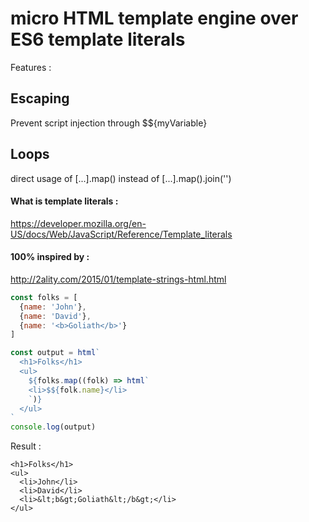 # micro HTML template engine over ES6 template literals

Features : 
## Escaping
Prevent script injection through $${myVariable}

## Loops
direct usage of [...].map() instead of [...].map().join('')


#### What is template literals :
https://developer.mozilla.org/en-US/docs/Web/JavaScript/Reference/Template_literals

#### 100% inspired by : 
http://2ality.com/2015/01/template-strings-html.html

```javascript
const folks = [
  {name: 'John'},
  {name: 'David'},
  {name: '<b>Goliath</b>'}
]

const output = html`
  <h1>Folks</h1>
  <ul>
    ${folks.map((folk) => html`
    <li>$${folk.name}</li>
    `)}
  </ul>
`
console.log(output)
```

Result :
```
<h1>Folks</h1>
<ul>
  <li>John</li>
  <li>David</li>
  <li>&lt;b&gt;Goliath&lt;/b&gt;</li>
</ul>
```